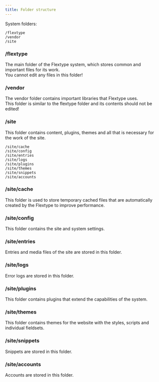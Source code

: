 ```yaml
---
title: Folder structure
---
```


System folders:

```
/flextype
/vendor
/site
```

### /flextype

The main folder of the Flextype system, which stores common and important files for its work.  
You cannot edit any files in this folder!

### /vendor

The vendor folder contains important libraries that Flextype uses.  
This folder is similar to the flextype folder and its contents should not be edited!

### /site

This folder contains content, plugins, themes and all that is necessary for the work of the site.

```
/site/cache
/site/config
/site/entries
/site/logs
/site/plugins
/site/themes
/site/snippets
/site/accounts
```

### /site/cache

This folder is used to store temporary cached files that are automatically created by the Flextype to improve performance.

### /site/config

This folder contains the site and system settings.

### /site/entries

Entries and media files of the site are stored in this folder.

### /site/logs

Error logs are stored in this folder.

### /site/plugins

This folder contains plugins that extend the capabilities of the system.

### /site/themes

This folder contains themes for the website with the styles, scripts and individual fieldsets.

### /site/snippets

Snippets are stored in this folder.

### /site/aсcounts

Accounts are stored in this folder.
